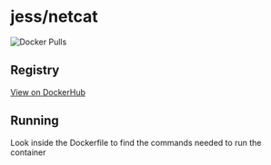 # jess/netcat

![Docker Pulls](https://img.shields.io/docker/pulls/jess/netcat)



## Registry

[View on DockerHub](https://hub.docker.com/r/jess/netcat)

## Running

Look inside the Dockerfile to find the commands needed to run the container

